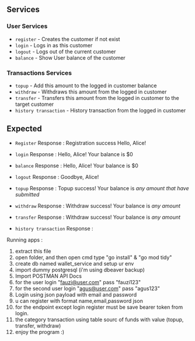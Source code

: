 
## Services
### User Services
* `register` - Creates the customer if not exist
* `login` - Logs in as this customer
* `logout` - Logs out of the current customer
* `balance` - Show User balance of the customer

### Transactions Services
* `topup` - Add this amount to the logged in customer balance
* `withdraw` - Withdraws this amount from the logged in customer
* `transfer` - Transfers this amount from the logged in customer to the target customer
* `history transaction` - History transaction from the logged in customer


## Expected
* `Register`
   Response :
    Registration success
    Hello, Alice!
* `login` 
   Response :
    Hello, Alice!
    Your balance is $0
* `balance` 
   Response :
    Hello, Alice!
    Your balance is $0
* `logout`
   Response :
    Goodbye, Alice!

* `topup`
   Response :
    Topup success!
    Your balance is *any amount that have submitted*
* `withdraw`
   Response :
    Withdraw success!
    Your balance is *any amount*
* `transfer`
   Response :
    Withdraw success!
    Your balance is *any amount*

* `history transaction`
   Response :




Running apps :
1. extract this file
2. open folder, and then open cmd type "go install" & "go mod tidy"
3. create db named wallet_service and setup ur env
4. import dummy postgresql (i'm using dbeaver backup)
5. Import POSTMAN API Docs
6. for the user login "fauzi@user.com" pass "fauzi123"
7. for the second user login "agus@user.com" pass "agus123"
8. Login using json payload with email and password
9. u can register with format name,email,password json
10. for the endpoint except login register must be save bearer token from login.
11. the category transaction using table sourc of funds with value (topup, transfer, withdraw)
12. enjoy the program :)

